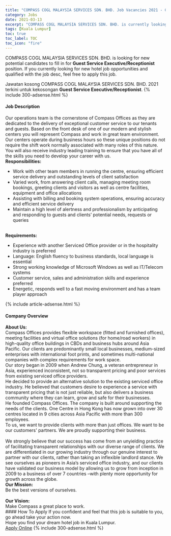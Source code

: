 ```yaml
---
title: "COMPASS COGL MALAYSIA SERVICES SDN. BHD. Job Vacancies 2021 - Guest Service Executive/Receptionist" 
category: Jobs 
date: 2021-03-13 
excerpt: "COMPASS COGL MALAYSIA SERVICES SDN. BHD. is currently looking for suitable person to fill in the Guest Service Executive/Receptionist which positioned at Kuala Lumpur" 
tags: [Kuala Lumpur] 
toc: true 
toc_label: TOC 
toc_icon: "fire" 
--- 
```


<p>COMPASS COGL MALAYSIA SERVICES SDN. BHD. is looking for new potential candidates to fill in for <b>Guest Service Executive/Receptionist</b> position. If you currently looking for new hotel job opportunities and qualified with the job desc, feel free to apply this job.
</p>Jawatan kosong COMPASS COGL MALAYSIA SERVICES SDN. BHD. 2021 terkini untuk kekosongan <b>Guest Service Executive/Receptionist</b>. 
{% include 300-adsense.html %} 
<div><div><h4>Job Description</h4></div><div><div><span><div><div>Our operations team is the cornerstone of Compass Offices as they are dedicated to the delivery of exceptional customer service to our tenants and guests. Based on the front desk of one of our modern and stylish centers you will represent Compass and work in great team environment. Our centers operate during business hours so these unique positions do not require the shift work normally associated with many roles of this nature. You will also receive industry leading training to ensure that you have all of the skills you need to develop your career with us.<br><strong>Responsibilities:</strong><ul><li>Work with other team members in running the centre, ensuring efficient service delivery and outstanding levels of client satisfaction</li><li>Varied work, from answering client calls, managing meeting room bookings, greeting clients and visitors as well as centre facilities, equipment and office allocations</li><li>Assisting with billing and booking system operations, ensuring accuracy and efficient service delivery</li><li>Maintain a high level of alertness and professionalism by anticipating and responding to guests and clients&#8217; potential needs, requests or queries</li></ul><br><strong>Requirements:</strong><ul><li>Experience with another Serviced Office provider or in the hospitality industry is preferred</li><li>Language: English fluency to business standards, local language is essential</li><li>Strong working knowledge of Microsoft Windows as well as IT/Telecom systems</li><li>Customer service, sales and administration skills and experience preferred</li><li>Energetic, responds well to a fast moving environment and has a team player approach</li></ul></div></div></span></div></div></div> 
{% include article-adsense.html %} 
<div><div><h4>Company Overview</h4></div><div><div><span><div><div>
<div><strong>About Us:</strong></div>
<div>
<div>Compass Offices provides flexible workspace (fitted and furnished offices), meeting facilities and virtual office solutions (for home/road workers) in high-quality office buildings in CBDs and business hubs around Asia Pacific. Our clients are predominantly small local businesses, medium-sized enterprises with international foot prints, and sometimes multi-national companies with complex requirements for work space.</div>
<div>Our story began in 2009 when Andrew Chung, a veteran entrepreneur in Asia, experienced inconsistent, not so transparent pricing and poor services from existing serviced office providers.</div>
<div>He decided to provide an alternative solution to the existing serviced office industry. He believed that customers desire to experience a service with transparent pricing that is not just reliable, but also delivers a business community where they can learn, grow and safe for their businesses.</div>
<div>He founded Compass Offices. The company is built around supporting the needs of the clients. One Centre in Hong Kong has now grown into over 30 centres located in 9 cities across Asia Pacific with more than 300 employees.</div>
<div>To us, we want to provide clients with more than just offices. We want to be our customers' partners. We are proudly supporting their business.<br>
&#160;<br>
We strongly believe that our success has come from an unyielding practice of facilitating transparent relationships with our diverse range of clients. We are differentiated in our growing industry through our genuine interest to partner with our clients, rather than taking an inflexible landlord stance. We see ourselves as pioneers in Asia&#8217;s serviced office industry, and our clients have validated our business model by allowing us to grow from inception in 2009 to a business of over 7 countries &#8211;with plenty more opportunity for growth across the globe.</div>
</div>
</div>
<div>
<div>
<div><strong>Our Mission:</strong></div>
<div>Be the best versions of ourselves.<br>
&#160;</div>
<div><strong>Our Vision:</strong></div>
<div>Make Compass a great place to work.</div>
</div>
</div></div></span></div></div></div> 
#### How To Apply 
If you confident and feel that this job is suitable to you, go ahead take your action now. <br/> 
Hope you find your dream hotel job in Kuala Lumpur. <br/> 
<a href="https://www.jobstreet.com.my/en/job/guest-service-executive-receptionist-4500336?jobId=jobstreet-my-job-4500336" class="btn btn--info" target="_blank" rel="nofollow noopenner">Apply Online</a> 
{% include 300-adsense.html %} 